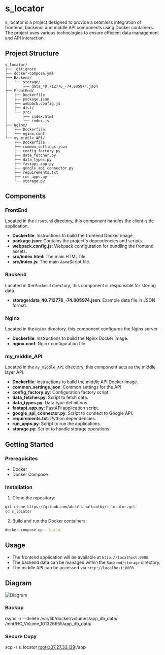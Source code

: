 
# s_locator

s_locator is a project designed to provide a seamless integration of frontend, backend, and middle API components using Docker containers. The project uses various technologies to ensure efficient data management and API interaction.

## Project Structure

```
s_locator/
├── .gitignore
├── docker-compose.yml
├── Backend/
│   └── storage/
│       ├── data_40.712776_-74.005974.json
├── FrontEnd/
│   ├── Dockerfile
│   ├── package.json
│   ├── webpack.config.js
│   ├── dist/
│   └── src/
│       ├── index.html
│       └── index.js
├── Nginx/
│   ├── Dockerfile
│   └── nginx.conf
└── my_middle_API/
    ├── Dockerfile
    ├── common_settings.json
    ├── config_factory.py
    ├── data_fetcher.py
    ├── data_types.py
    ├── fastapi_app.py
    ├── google_api_connector.py
    ├── requirements.txt
    ├── run_apps.py
    └── storage.py
```

## Components

### FrontEnd

Located in the `FrontEnd` directory, this component handles the client-side application.

- **Dockerfile**: Instructions to build the frontend Docker image.
- **package.json**: Contains the project's dependencies and scripts.
- **webpack.config.js**: Webpack configuration for bundling the frontend assets.
- **src/index.html**: The main HTML file.
- **src/index.js**: The main JavaScript file.

### Backend

Located in the `Backend` directory, this component is responsible for storing data.

- **storage/data_40.712776_-74.005974.json**: Example data file in JSON format.

### Nginx

Located in the `Nginx` directory, this component configures the Nginx server.

- **Dockerfile**: Instructions to build the Nginx Docker image.
- **nginx.conf**: Nginx configuration file.

### my_middle_API

Located in the `my_middle_API` directory, this component acts as the middle layer API.

- **Dockerfile**: Instructions to build the middle API Docker image.
- **common_settings.json**: Common settings for the API.
- **config_factory.py**: Configuration factory script.
- **data_fetcher.py**: Script to fetch data.
- **data_types.py**: Data type definitions.
- **fastapi_app.py**: FastAPI application script.
- **google_api_connector.py**: Script to connect to Google API.
- **requirements.txt**: Python dependencies.
- **run_apps.py**: Script to run the applications.
- **storage.py**: Script to handle storage operations.

## Getting Started

### Prerequisites

- Docker
- Docker Compose

### Installation

1. Clone the repository:

```bash
git clone https://github.com/abdullahalhoothy/s_locator.git
cd s_locator
```

2. Build and run the Docker containers:

```bash
docker-compose up --build
```

## Usage

- The frontend application will be available at `http://localhost:9000`.
- The backend data can be managed within the `Backend/storage` directory.
- The middle API can be accessed via `http://localhost:8000`.

## Diagram

![Diagram](image.png)


### Backup

rsync -r --delete /var/lib/docker/volumes/app_db_data/ /mnt/HC_Volume_101326655/app_db_data/

### Secure Copy

scp -r s_locator root@37.27.33.129:/app
